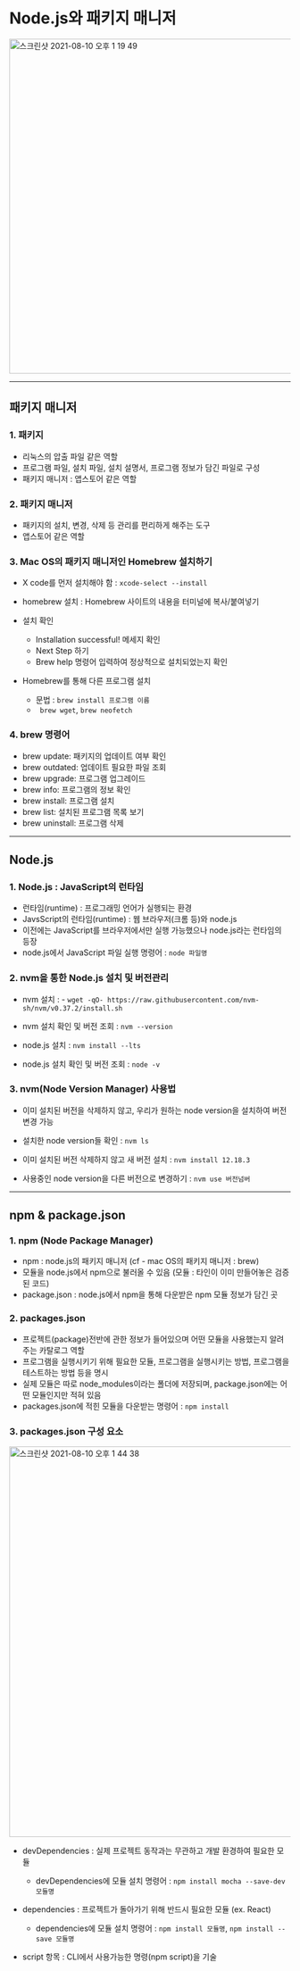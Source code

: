 # Node.js와 패키지 매니저

<img width="600" alt="스크린샷 2021-08-10 오후 1 19 49" src="https://user-images.githubusercontent.com/80403988/128810727-7eab68df-d796-47f3-bd67-0fabed012c5e.png">

***

## 패키지 매니저

### 1. 패키지
- 리눅스의 압출 파일 같은 역할
- 프로그램 파일, 설치 파일, 설치 설명서, 프로그램 정보가 담긴 파일로 구성
- 패키지 매니저 : 앱스토어 같은 역할

### 2. 패키지 매니저
- 패키지의 설치, 변경, 삭제 등 관리를 편리하게 해주는 도구
- 앱스토어 같은 역할

### 3. Mac OS의 패키지 매니저인 Homebrew 설치하기

- X code를 먼저 설치해야 함 : ```xcode-select --install```

- homebrew 설치 : Homebrew 사이트의 내용을 터미널에 복사/붙여넣기

- 설치 확인
  - Installation successful! 메세지 확인
  - Next Step 하기
  - Brew help 명령어 입력하여 정상적으로 설치되었는지 확인

- Homebrew를 통해 다른 프로그램 설치
  - 문법 : ```brew install 프로그램 이름```
  - ``` brew wget```, ```brew neofetch```

### 4. brew 명령어
- brew update: 패키지의 업데이트 여부 확인
- brew outdated: 업데이트 필요한 파일 조회
- brew upgrade: 프로그램 업그레이드
- brew info: 프로그램의 정보 확인
- brew install: 프로그램 설치
- brew list: 설치된 프로그램 목록 보기
- brew uninstall: 프로그램 삭제

***

## Node.js

### 1. Node.js : JavaScript의 런타임
- 런타임(runtime) : 프로그래밍 언어가 실행되는 환경
- JavsScript의 런타임(runtime) : 웹 브라우저(크롬 등)와 node.js
- 이전에는 JavaScript를 브라우저에서만 실행 가능했으나 node.js라는 런타임의 등장
- node.js에서 JavaScript 파일 실행 명령어 : ```node 파일명```

### 2. nvm을 통한 Node.js 설치 및 버전관리

- nvm 설치 : - ```wget -qO- https://raw.githubusercontent.com/nvm-sh/nvm/v0.37.2/install.sh```

- nvm 설치 확인 및 버전 조회 : ```nvm --version```

- node.js 설치 : ```nvm install --lts```
- node.js 설치 확인 및 버전 조회 : ```node -v```

### 3. nvm(Node Version Manager) 사용법

- 이미 설치된 버전을 삭제하지 않고, 우리가 원하는 node version을 설치하여 버전 변경 가능

- 설치한 node version들 확인 : ```nvm ls```

- 이미 설치된 버전 삭제하지 않고 새 버전 설치 : ```nvm install 12.18.3 ```

- 사용중인 node version을 다른 버전으로 변경하기 : ```nvm use 버전넘버```

***

## npm & package.json

### 1. npm (Node Package Manager)
- npm : node.js의 패키지 매니저 (cf - mac OS의 패키지 매니저 : brew)
- 모듈을 node.js에서 npm으로 불러올 수 있음 (모듈 : 타인이 이미 만들어놓은 검증된 코드)
- package.json : node.js에서 npm을 통해 다운받은 npm 모듈 정보가 담긴 곳

### 2. packages.json
- 프로젝트(package)전반에 관한 정보가 들어있으며 어떤 모듈을 사용했는지 알려주는 카탈로그 역할
- 프로그램을 실행시키기 위해 필요한 모듈, 프로그램을 실행시키는 방법, 프로그램을 테스트하는 방법 등을 명시
- 실제 모듈은 따로 node_modules이라는 폴더에 저장되며, package.json에는 어떤 모듈인지만 적혀 있음
- packages.json에 적힌 모듈을 다운받는 명령어 : ```npm install```

### 3. packages.json 구성 요소

<img width="700" alt="스크린샷 2021-08-10 오후 1 44 38" src="https://user-images.githubusercontent.com/80403988/128810748-e14ff2bb-4283-46c6-8513-8321a4a268c4.png">

- devDependencies : 실제 프로젝트 동작과는 무관하고 개발 환경하여 필요한 모듈

  - devDependencies에 모듈 설치 명령어 : ```npm install mocha --save-dev 모듈명 ```

- dependencies : 프로젝트가 돌아가기 위해 반드시 필요한 모듈 (ex. React)

  - dependencies에 모듈 설치 명령어 : ```npm install 모듈명```, ```npm install --save 모듈명```

- script 항목 :  CLI에서 사용가능한 명령(npm script)을 기술
